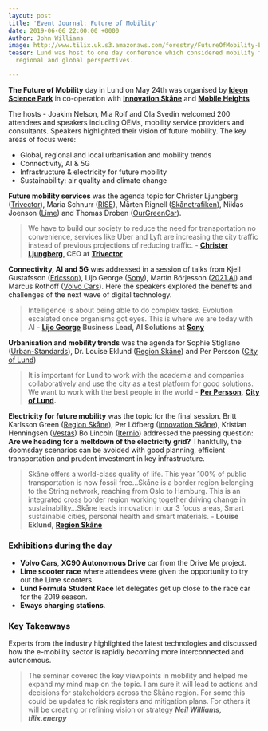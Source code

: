 ```yaml
---
layout: post
title: 'Event Journal: Future of Mobility'
date: 2019-06-06 22:00:00 +0000
Author: John Williams
image: http://www.tilix.uk.s3.amazonaws.com/forestry/FutureOfMobility-Lund.jpg
teaser: Lund was host to one day conference which considered mobility from local,
  regional and global perspectives.

---
```

**The Future of Mobility** day in Lund on May 24th was organised by [**Ideon Science Park**](https://ideon.se/) in co-operation with [**Innovation Skåne**](http://www.innovationskane.com/sv/) and [**Mobile Heights**](https://mobileheights.org/)

The hosts - Joakim Nelson, Mia Rolf and Ola Svedin welcomed 200 attendees and speakers including OEMs, mobility service providers and consultants. Speakers highlighted their vision of future mobility. The key areas of focus were:

* Global, regional and local urbanisation and mobility trends
* Connectivity, AI & 5G
* Infrastructure & electricity for future mobility
* Sustainability: air quality and climate change

**Future mobility services** was the agenda topic for Christer Ljungberg ([Trivector](https://www.trivector.se/)), Maria Schnurr ([RISE](https://www.ri.se/sv)), Mårten Rignell ([Skånetrafiken](https://www.skanetrafiken.se/)), Niklas Joenson ([Lime](https://www.li.me/)) and Thomas Droben ([OurGreenCar](https://ourgreencar.se/)).

> We have to build our society to reduce the need for transportation no convenience, services like Uber and Lyft are increasing the city traffic instead of previous projections of reducing traffic. - [**Christer Ljungberg**](https://www.linkedin.com/in/christerljungberg/)**, CEO at** [**Trivector**](https://www.trivector.se/)

**Connectivity, AI and 5G** was addressed in a session of talks from Kjell Gustafsson ([Ericsson](https://www.ericsson.com/en)), Lijo George ([Sony](https://www.sony.com/)), Martin Börjesson ([2021.AI](https://2021.ai/)) and Marcus Rothoff ([Volvo Cars](https://www.volvocars.com/)). Here the speakers explored the benefits and challenges of the next wave of digital technology.

> Intelligence is about being able to do complex tasks. Evolution escalated once organisms got eyes. This is where we are today with AI - [**Lijo George**](https://www.linkedin.com/in/georgelijothomas/) **Business Lead, AI Solutions at** [**Sony**](https://www.sony.com/ )

**Urbanisation and mobility trends** was the agenda for Sophie Stigliano ([Urban-Standards](https://www.urban-standards.com/)), Dr. Louise Eklund ([Region Skåne](https://www.skane.se/en/)) and Per Persson ([City of Lund](https://www.lund.se/#/))

> It is important for Lund to work with the academia and companies collaboratively and use the city as a test platform for good solutions. We want to work with the best people in the world - [**Per Persson**](https://www.linkedin.com/in/per-persson-38a39050/)**,** [**City of Lund**](https://www.lund.se/.)**.**

**Electricity for future mobility** was the topic for the final session.  Britt Karlsson Green ([Region Skåne](https://www.skane.se/en/)), Per Löfberg ([Innovation Skåne](http://www.innovationskane.com/sv/)), Kristian Henningsen ([Vestas](https://www.vestas.com/)) Bo Lincoln ([Iternio](https://iternio.com/)) addressed the pressing question: **Are we heading for a meltdown of the electricity grid?** Thankfully, the doomsday scenarios can be avoided with good planning, efficient transportation and prudent investment in key infrastructure.

> Skåne offers a world-class quality of life. This year 100% of public transportation is now fossil free…Skåne is a border region belonging to the String network, reaching from Oslo to Hamburg. This is an integrated cross border region working together driving change in sustainability…Skåne leads innovation in our 3 focus areas, Smart sustainable cities, personal health and smart materials. - **Louise Eklund,** [**Region Skåne**](https://www.youtube.com/redirect?q=https%3A%2F%2Fwww.skane.se%2Fen%2F&event=video_description&v=57kIxMcC4yw&redir_token=-MN4fSnwzdS0_SbPtEPakOTlKTt8MTU2MjQyNDQ5NEAxNTYyMzM4MDk0)

### Exhibitions during the day

* **Volvo Cars**, **XC90 Autonomous Drive** car from the Drive Me project.
* **Lime scooter race** where attendees were given the opportunity to try out the Lime scooters.
* **Lund Formula Student Race** let delegates get up close to the race car for the 2019 season.
* **Eways charging stations**.

### **Key Takeaways**

Experts from the industry highlighted the latest technologies and discussed how the e-mobility sector is rapidly becoming more interconnected and autonomous.

> The seminar covered the key viewpoints in mobility and helped me expand my mind map on the topic. I am sure it will lead to actions and decisions for stakeholders across the Skåne region. For some this could be updates to risk registers and mitigation plans. For others it will be creating or refining vision or strategy  **_Neil Williams, tilix.energy_**